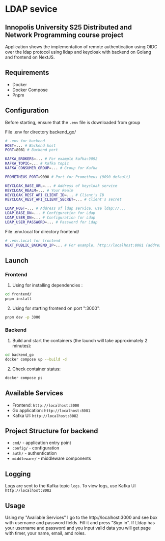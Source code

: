 # LDAP sevice
## Innopolis University S25 Distributed and Network Programming course project

Application shows the implementation of remote authentication using OIDC over the ldap protocol using lldap and keycloak with backend on Golang and frontend on NextJS.

## Requirements

- Docker
- Docker Compose
- Pnpm

## Configuration

Before starting, ensure that the `.env` file is downloaded from group

File .env for directory backend_go/
```bash
# .env for backend
HOST=... # Backend host
PORT=8081 # Backend port

KAFKA_BROKERS=... # For example kafka:9092
KAFKA_TOPIC=... # Kafka topic
KAFKA_CONSUMER_GROUP=... # Group for Kafka

PROMETHEUS_PORT=9090 # Port for Prometheus (9090 default)

KEYCLOAK_BASE_URL=... # Address of keycloak service
KEYCLOAK_REALM=... # Your Realm
KEYCLOAK_REST_API_CLIENT_ID=... # Client's ID
KEYCLOAK_REST_API_CLIENT_SECRET=... # Client's secret

LDAP_HOST=... # Address of ldap service. Use ldap://...
LDAP_BASE_DN=... # Configuration for Ldap
LDAP_USER_DN=... # Configuration for Ldap
LDAP_USER_PASSWORD=... # Password for Ldap
```

File .env.local for directory frontend/
```bash
# .env.local for frontend
NEXT_PUBLIC_BACKEND_IP=... # For example, http://localhost:8081 (address for backend)
```

## Launch

### Frontend

1. Using for installing dependencies :
```bash
cd frontend/
pnpm install
```

2. Using for starting frontend on port ":3000":
```bash
pnpm dev -p 3000
``` 

### Backend
1. Build and start the containers (the launch will take approximately 2 minutes):
```bash
cd backend_go
docker compose up --build -d
```

2. Check container status:
```bash
docker compose ps
```

## Available Services
- Frontend: `http://localhost:3000`
- Go application: `http://localhost:8081`
- Kafka UI: `http://localhost:8082`

## Project Structure for backend

- `cmd/` - application entry point
- `config/` - configuration
- `auth/` - authentication
- `middleware/` - middleware components

## Logging

Logs are sent to the Kafka topic `logs`. To view logs, use Kafka UI `http://localhost:8082`

## Usage
Using my "Avaliable Services" I go to the http://localhost:3000 and see box with username and password fields. Fill it and press "Sign in". If Lldap has your username and password and you input valid data you will get page with timer, your name, email, amd roles.